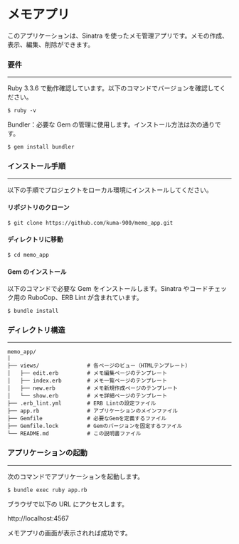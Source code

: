 # メモアプリ

このアプリケーションは、Sinatra を使ったメモ管理アプリです。メモの作成、表示、編集、削除ができます。

### 要件

---

Ruby 3.3.6 で動作確認しています。以下のコマンドでバージョンを確認してください。

```
$ ruby -v
```

Bundler：必要な Gem の管理に使用します。インストール方法は次の通りです。

```
$ gem install bundler
```

### インストール手順

---

以下の手順でプロジェクトをローカル環境にインストールしてください。

#### リポジトリのクローン

```
$ git clone https://github.com/kuma-900/memo_app.git
```

#### ディレクトリに移動

```
$ cd memo_app
```

#### Gem のインストール

以下のコマンドで必要な Gem をインストールします。Sinatra やコードチェック用の RuboCop、ERB Lint が含まれています。

```
$ bundle install
```

### ディレクトリ構造

---

```
memo_app/
|
├── views/               # 各ページのビュー（HTMLテンプレート）
│   ├── edit.erb         # メモ編集ページのテンプレート
│   ├── index.erb        # メモ一覧ページのテンプレート
│   ├── new.erb          # メモ新規作成ページのテンプレート
│   └── show.erb         # メモ詳細ページのテンプレート
├── .erb_lint.yml        # ERB Lintの設定ファイル
├── app.rb               # アプリケーションのメインファイル
├── Gemfile              # 必要なGemを定義するファイル
├── Gemfile.lock         # Gemのバージョンを固定するファイル
└── README.md            # この説明書ファイル
```

### アプリケーションの起動

---

次のコマンドでアプリケーションを起動します。

```
$ bundle exec ruby app.rb
```

ブラウザで以下の URL にアクセスします。

http://localhost:4567

メモアプリの画面が表示されれば成功です。
